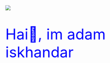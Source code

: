 <img src="https://user-images.githubusercontent.com/58959408/232639433-cb0aea21-66f0-4508-a771-85e2089c5a87.gif">

<p style="color: blue; font-size: 46px;">
  Hai👋, im adam iskhandar
</p>
